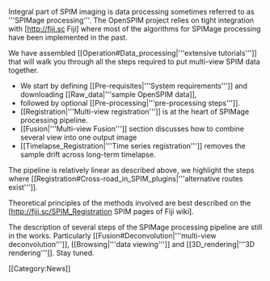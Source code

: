 Integral part of SPIM imaging is data processing sometimes referred to as '''SPIMage processing'''. The OpenSPIM project relies on tight integration with [http://fiji.sc Fiji] where most of the algorithms for SPIMage processing have been implemented in the past.

We have assembled [[Operation#Data_processing|'''extensive tutorials''']] that will walk you through all the steps required to put multi-view SPIM data together.

* We start by defining [[Pre-requisites|'''System requirements''']] and downloading [[Raw_data|'''sample OpenSPIM data]],
* followed by optional [[Pre-processing|'''pre-processing steps''']].
* [[Registration|'''Multi-view registration''']] is at the heart of SPIMage processing pipeline.
* [[Fusion|'''Multi-view Fusion''']] section discusses how to combine several view into one output image
* [[Timelapse_Registration|'''Time series registration''']] removes the sample drift across long-term timelapse.

The pipeline is relatively linear as described above, we highlight the steps where [[Registration#Cross-road_in_SPIM_plugins|'''alternative routes exist''']].


Theoretical principles of the methods involved are best described on the [http://fiji.sc/SPIM_Registration SPIM pages of Fiji wiki].

  
The description of several steps of the SPIMage processing pipeline are still in the works. Particularly [[Fusion#Deconvolution|'''multi-view deconvolution''']], [[Browsing|'''data viewing''']] and [[3D_rendering|'''3D rendering''']]. Stay tuned.

[[Category:News]]
